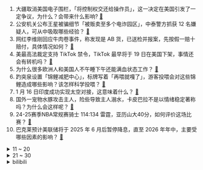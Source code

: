 1. 大疆取消美国电子围栏，「将控制权交还给操作员」，这一决定在美国引发了一定争议，为什么？会带来什么影响? [:link:](https://www.zhihu.com/question/9809063741)
2. 公安机关公布王星被骗细节「被贩卖至多个电诈园区」，中泰警方抓获 12 名嫌疑人，可从中吸取哪些经验？ [:link:](https://www.zhihu.com/question/9826464184)
3. 网红李维刚回应牛肉卷事件，称发现是 AB 货，已送检并报案，先按假一赔十赔付，具体情况如何？ [:link:](https://www.zhihu.com/question/9848257718)
4. 美最高法裁定支持 TikTok 禁令，TikTok 最早将于 19 日在美国下架，事情还会有转机吗？ [:link:](https://www.zhihu.com/question/9874747406)
5. 为什么很多欧洲人和美国人不午睡下午还能满血状态工作？ [:link:](https://www.zhihu.com/question/25569759)
6. 趵突泉设置「锦鲤减肥中心」，标牌写着「再喂就嘎了」，游客投喂会对这些锦鲤造成哪些影响？该怎样科学投喂？ [:link:](https://www.zhihu.com/question/9805219113)
7. 1 月 16 日印度成功实现太空对接，这意味着什么？ [:link:](https://www.zhihu.com/question/9757614285)
8. 国外一宠物水豚攻击主人，险些导致主人溺水，卡皮巴拉不是以情绪稳定著称吗？为什么会这样呢？ [:link:](https://www.zhihu.com/question/9678228715)
9. 24-25赛季NBA常规赛骑士 114:134 雷霆，亚历山大40分，如何评价这场比赛？ [:link:](https://www.zhihu.com/question/9814181932)
10. 巴克莱预计美联储将于 2025 年 6 月后暂停降息，直至 2026 年年中，主要受哪些因素的影响？ [:link:](https://www.zhihu.com/question/9629553859)
<details>
<summary>11 ~ 20</summary>

11. 在职场中，领导不提拔你的原因是什么啊？ [:link:](https://www.zhihu.com/question/7973364180)
12. 2024 年中国出生人口增至 954 万，人均可支配收入增 5.3% ，如何解读这一数据？ [:link:](https://www.zhihu.com/question/9811443650)
13. 为什么泽北荣治没有应对流川枫的三威胁的手段？ [:link:](https://www.zhihu.com/question/615968985)
14. 我们吃到的进口樱桃多来自美国、智利等，运输时间动辄 20-30 天，为什么这么久到国内却没腐烂？ [:link:](https://www.zhihu.com/question/9645229411)
15. MiniMax 最近开源的 MiniMax-01 系列，有哪些值得关注的点？ [:link:](https://www.zhihu.com/question/9844937887)
16. 大陆将于近期恢复福建、上海居民赴台团队游，释放了什么信号？ [:link:](https://www.zhihu.com/question/9804101442)
17. 泰国游降温，国内游客转向三亚避寒「22 万一晚酒店被订光、机票涨价一倍」，对国内旅游业有哪些影响？ [:link:](https://www.zhihu.com/question/9725630543)
18. 为什么盗版音乐已经被严格限制了，而中国音乐却还是没有发展起来？ [:link:](https://www.zhihu.com/question/6285588743)
19. 《地下交通站》拍得那么成功，为什么第二部《二号交通站》在几乎是原班人马出演的情况下却反响平平？ [:link:](https://www.zhihu.com/question/558247060)
20. 胖东来、永辉、步步高等多家超市宣布春节放假，在零售业「假期正常营业」常态化模式下，如何看待这一调整？ [:link:](https://www.zhihu.com/question/9482743253)
</details>
<details>
<summary>21 ~ 30</summary>

21. 拜登政府将不执行 TikTok 禁令，交由下一任政府处理，这意味着什么？TikTok 是否迎来转机？ [:link:](https://www.zhihu.com/question/9802053355)
22. 荣耀官宣赵明辞任 CEO，前华为悍将李健接任，将会对荣耀品牌产生哪些影响？ [:link:](https://www.zhihu.com/question/9828859973)
23. 很多人在玩《巫师3》的时候沉迷于昆特牌，甚至忘了做主线，在其他游戏里还有哪些类似的上头小游戏？ [:link:](https://www.zhihu.com/question/9736249296)
24. 2025wtt马斯喀特常规挑战赛男单决赛，小将陈垣宇4：2力克张本智和夺冠，怎么评价国乒的梯队建设？ [:link:](https://www.zhihu.com/question/9863099414)
25. 泰图斯的战斗力为什么这么强？ [:link:](https://www.zhihu.com/question/5470073287)
26. 有什么既有趣又老少咸宜的低门槛运动，可以带领全家人一起「过个健康年」？ [:link:](https://www.zhihu.com/question/7370464892)
27. 家里真正应该断舍离什么东西？ [:link:](https://www.zhihu.com/question/616842730)
28. 健身最需要什么？ [:link:](https://www.zhihu.com/question/429023611)
29. 春节将至拼多多上有哪些值得买的年货？ [:link:](https://www.zhihu.com/question/9813652716)
30. 大兴安岭深林地区是否适合人类长时间居住？ [:link:](https://www.zhihu.com/question/357661555)
</details><details>
<summary>bilibili</summary>

</details>